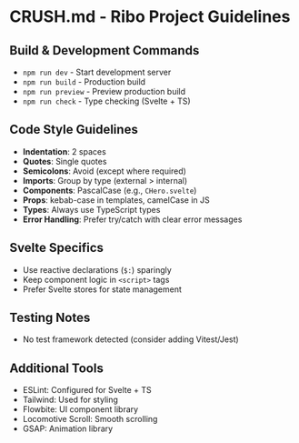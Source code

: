 # CRUSH.md - Ribo Project Guidelines

## Build & Development Commands
- `npm run dev` - Start development server
- `npm run build` - Production build
- `npm run preview` - Preview production build
- `npm run check` - Type checking (Svelte + TS)

## Code Style Guidelines
- **Indentation**: 2 spaces
- **Quotes**: Single quotes
- **Semicolons**: Avoid (except where required)
- **Imports**: Group by type (external > internal)
- **Components**: PascalCase (e.g., `CHero.svelte`)
- **Props**: kebab-case in templates, camelCase in JS
- **Types**: Always use TypeScript types
- **Error Handling**: Prefer try/catch with clear error messages

## Svelte Specifics
- Use reactive declarations (`$:`) sparingly
- Keep component logic in `<script>` tags
- Prefer Svelte stores for state management

## Testing Notes
- No test framework detected (consider adding Vitest/Jest)

## Additional Tools
- ESLint: Configured for Svelte + TS
- Tailwind: Used for styling
- Flowbite: UI component library
- Locomotive Scroll: Smooth scrolling
- GSAP: Animation library